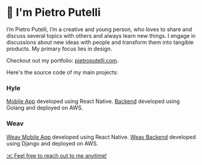 # 👋 I'm Pietro Putelli

I’m Pietro Putelli, I’m a creative and young person, who loves to share and discuss several topics with others and always learn new things.
I engage in discussions about new ideas with people and transform them into tangible products. My primary focus lies in design.

Checkout out my portfolio: [pietroputelli.com](https://pietroputelli.com).

Here's the source code of my main projects:

### Hyle
[Mobile App](https://github.com/Pietro-Putelli/hyle-mobile-app) developed using React Native.
[Backend](https://github.com/Pietro-Putelli/hyle-backend) developed using Golang and deployed on AWS.

### Weav
[Weav Mobile App](https://github.com/Pietro-Putelli/weav-frontend) developed using React Native.
[Weav Backend](https://github.com/Pietro-Putelli/weav-backend) developed using Django and deployed on AWS.
   
[✉️ Feel free to reach out to me anytime!](mailto:pietro.putelli@gmail.com)
